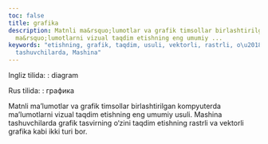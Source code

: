 ```yaml
---
toc: false
title: grafika
description: Matnli ma&rsquo;lumotlar va grafik timsollar birlashtirilgan kompyuterda
  ma&rsquo;lumotlarni vizual taqdim etishning eng umumiy ...
keywords: "etishning, grafik, taqdim, usuli, vektorli, rastrli, o\u2018zini, tasvirning,
  tashuvchilarda, Mashina"
---
```


Ingliz tilida:
:   diagram

Rus tilida:
:   графика

Matnli ma’lumotlar va grafik timsollar birlashtirilgan kompyuterda ma’lumotlarni vizual taqdim etishning eng umumiy usuli. Mashina tashuvchilarda grafik tasvirning o‘zini taqdim etishning rastrli va vektorli grafika kabi ikki turi bor.